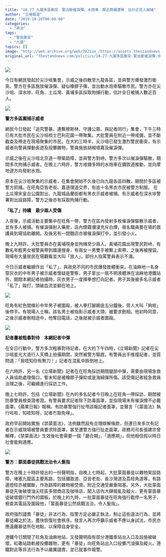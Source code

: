 ```yaml
---
title: "10.27 九龍多區衝突　警出動催淚彈、水炮車　鄰近商舖遭殃　估計近百人被捕"
author: "立場報道"
date: "2019-10-28T00:08:00"
categories:
  - "政治"
tags:
  - "警民衝突"
  - "九龍"
topics: []
image: "http://web.archive.org/web/2021im_/https://assets.thestandnews.com/media/photos/1027-06_cNX0J_7OjxIPf.png"
original_url: "thestandnews.com/politics/10-27-九龍多區衝突-警出動催淚彈-水炮車-鄰近商舖遭殃-估計近百人被捕"
---
```

![](http://web.archive.org/web/2021im_/https://assets.thestandnews.com/media/photos/1027-06_cNX0J_7OjxIPf.png)

今日有網民發起於尖沙咀集會，示威之後四散至九龍各區，並與警方爆發激烈衝突。警方在多區施放催淚彈、疑似橡膠子彈，並出動水炮車驅散市民。警方亦在尖沙咀、深水埗、旺角、土瓜灣、黃埔多區採取拘捕行動，估計全日被捕人數近百人。

![](http://web.archive.org/web/2021im_/https://assets.thestandnews.com/media/photos/73161618_10156704140867544_4397748921409994752_o20copy_gL0xg_PBSE8f6.png)

**警方多區圍捕示威者**

網民今日發起「追究警暴、連繫穆斯林、守護公眾、與記者同行」集會，下午三時已有大批市民在尖沙咀梳士巴利花園一帶聚集。大批警員在附近一帶戒備，並不斷截查及帶走在現場聚集的市民。在大約三時半，尖沙咀已發生激烈警民衝突，有示威者向警員揮動長遮及投擲雜物，警員施放胡椒噴霧及催淚彈。

示威之後在尖沙咀北京道一帶築路障，並與警方對峙。警方多次以催淚彈驅散，期間多次拘捕示威者。在晚上六時許，警方戒備多時的水炮車在彌敦道推動，並向摩地道方向發射水炮。

原本在尖沙咀聚集的示威者，在集會開始不久後已向九龍各區四散，期間於多區被警方抓捕。在旺角亞皆老街、嘉道理道交界，有逾十名黑衣市民被警方制服。 在土瓜灣宋皇台公園對出、九龍城品蘭街都有黑衣示威者被捕。有示威者在深水埗警署對出設路障，警方之後亦有採取拘捕行動。

**「私了」持續　最少兩人受傷**

入夜後，示威活動主要集中在旺角一帶，警方在區內發射多枚催淚彈驅散示威者，並有多人被捕。有催淚彈射入藥房，店內煙霧瀰漫充斥白煙，兩名職員要在場的救護員到場協助離開。及後另有一間麵店亦被催淚彈打中，並引發小火。

晚上九時許，大批警員亦在黃埔現身並拘捕至少兩人。黃埔花園出現警民對峙，有數名年輕男女被警員帶到牆邊搜身，有兩女一男雙手被繫上索帶，之後再被搜袋。現場有大量居民在場觀看並大叫「放人」，部份人指罵警員表示不滿。

今日示威者繼續作出「私了」，與政見不同的市民爆發肢體衝突。在油麻地一名身穿灰衣的中年男子被示威者懷疑是警察，男子拿出一瓶不明液體淋在油麻地港鐵站外，期間本網記者拍攝時，灰衣男子一度揮拳想打向記者。男子其後被多名示威者「私了」毆打，頭破血流並躺在地上。

![](http://web.archive.org/web/2021im_/https://assets.thestandnews.com/media/photos/hit-04_DHsBh_cazML4D.png)

旺角有紅色間條衫中年男子被圍毆，被人拳打腳踢逾五分鐘後，旁人大叫「夠啦」後停手。有現場人士稱，該名男士被指影示威者大頭，被要求刪相。他初時同意，之後示威者刪相途中，他奪回電話，之後就被示威者圍毆。

![](http://web.archive.org/web/2021im_/https://assets.thestandnews.com/media/photos/E89EA2E5B995E688AAE59C96202019-10-2720E4B88BE58D8811.25.13_nksYK_oe1wVcD.png)

**記者屢被粗暴對待　本網記者中彈**

在全日行動中，警方多次粗暴對待記者。在大約下午四時，《立場新聞》記者在尖沙咀星光大道行人天橋上拍攝期間，突然被警方驅趕。有警員出手推撞記者，並質問道：「我唔知你有無刀！」記者在混亂中跌倒地上。

在六時許，另一名《立場新聞》記者在在旺角採訪期間腿部中彈，需要由現場急救人員協助處理傷口，暫未知是被橡膠子彈抑或是海綿彈所傷。該受傷記者經急救員治理之後，可繼續進行採訪工作。

晚上七時許，包括《立場新聞》在內的多名記者今日晚上在旺角一帶採訪，期間被防暴警員檢查證者證。有警員要求記者除下防毒面罩，並指現場未有催淚煙不必戴面罩。《蘋果日報》報稱，有防暴警強行扯甩該報記者面罩，並聲言「《蒙面法》執行咗啦，知唔知呀，記者冇豁免㗎」。

政府早前開始實施《禁蒙面法》，法例雖然設有合理辯解條款，但連日來多次有記者在示威現場被警員要求除面罩，甚至遭警方強行扯走面罩。政務司司長張建宗曾解釋，《禁蒙面法》生效後社會需要一個「磨合期」、「適應期」，但他相信假以時日社會能夠適應。

![](http://web.archive.org/web/2021im_/https://assets.thestandnews.com/media/photos/dd186d1b-9507-4586-bf33-db7d307c253120copy_Qkmp1_Shgmj3P.png)

**警方：蒙面暴徒挑戰法治令人髮指**

警方在晚上十時許發出的一份聲明指，自晚上七時起，大批蒙面暴徒以雜物架設路障，堵塞九龍區主要馬路，包括彌敦道、亞皆老街、長沙灣道及荔枝角道等，有路邊燈柱亦被鋸斷，作為路障的雜物被焚燒，附近交通受嚴重阻塞。另外，大批蒙面暴徒先後破壞油尖旺區多間商店及咖啡店，闖入店內大肆搗亂及縱火，更有蒙面暴徒破壞銀行門外的圍板。於晚上約九時，一批蒙面暴徒在旺角強行截停一名男子，檢查其電話及圍毆他，「蒙面暴徒公然挑戰法治，令人髮指」。

政府強烈譴責「暴徒」非法行為，指警方定必嚴正執法，制止這些違法行為，並將暴徒繩之於法，盡快恢復社會秩序。發言人再次呼籲示威者不應以身試法，市民亦應遠離暴徒所在地點，以保障自身安全。

港鐵今日關閉了旺角及油麻地站，又發聲明指有部分港鐵車站出入口及設施被破壞，紅磡站路軌被投擲雜物，更有「暴徒」向旺角站出入口投擲汽油彈及縱火。港鐵對此等非法行為予以嚴厲譴責，並已就事件報警。